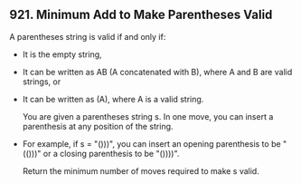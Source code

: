 ## 921. Minimum Add to Make Parentheses Valid

A parentheses string is valid if and only if:

- It is the empty string,
- It can be written as AB (A concatenated with B), where A and B are valid strings, or
- It can be written as (A), where A is a valid string.

  You are given a parentheses string s. In one move, you can insert a parenthesis at any position of the string.

- For example, if s = "()))", you can insert an opening parenthesis to be "(()))" or a closing parenthesis to be "())))".

  Return the minimum number of moves required to make s valid.
